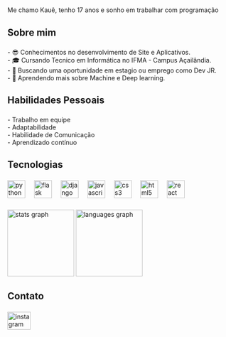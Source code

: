 <h1 align="left"></h1>

<p align="left">Me chamo Kauê, tenho 17 anos e sonho em trabalhar com programação</p>

###

<h2 align="left">Sobre mim</h2>

###

<p align="left">- 😎 Conhecimentos no desenvolvimento de Site e Aplicativos.<br>- 🎓 Cursando Tecnico em Informática no IFMA - Campus Açailândia.<br>- 💼 Buscando uma oportunidade em estagio ou emprego como Dev JR.<br>- 🌱 Aprendendo mais sobre Machine e Deep learning.</p>

###

<h2 align="left">Habilidades Pessoais</h2>

###

<p align="left">- Trabalho em equipe<br>- Adaptabilidade <br>- Habilidade de Comunicação<br>- Aprendizado contínuo</p>

###

<h2 align="left">Tecnologias</h2>

###

<div align="left">
  <img src="https://cdn.jsdelivr.net/gh/devicons/devicon/icons/python/python-original.svg" height="40" alt="python logo"  />
  <img width="12" />
  <img src="https://cdn.jsdelivr.net/gh/devicons/devicon/icons/flask/flask-original.svg" height="40" alt="flask logo"  />
  <img width="12" />
  <img src="https://cdn.jsdelivr.net/gh/devicons/devicon/icons/django/django-plain.svg" height="40" alt="django logo"  />
  <img width="12" />
  <img src="https://cdn.jsdelivr.net/gh/devicons/devicon/icons/javascript/javascript-original.svg" height="40" alt="javascript logo"  />
  <img width="12" />
  <img src="https://cdn.jsdelivr.net/gh/devicons/devicon/icons/css3/css3-original.svg" height="40" alt="css3 logo"  />
  <img width="12" />
  <img src="https://cdn.jsdelivr.net/gh/devicons/devicon/icons/html5/html5-original.svg" height="40" alt="html5 logo"  />
  <img width="12" />
  <img src="https://cdn.jsdelivr.net/gh/devicons/devicon/icons/react/react-original.svg" height="40" alt="react logo"  />
</div>

###
 <img src="https://github-readme-stats.vercel.app/api?username=KaueBrandao&hide_title=false&hide_rank=false&show_icons=true&include_all_commits=true&count_private=true&disable_animations=false&theme=dracula&locale=en&hide_border=false" height="150" alt="stats graph"  />
  <img src="https://github-readme-stats.vercel.app/api/top-langs?username=KaueBrandao&locale=en&hide_title=false&layout=compact&card_width=320&langs_count=5&theme=dracula&hide_border=false&order=2" height="150" alt="languages graph"  />
</div>

###

<h2 align="left">Contato</h2>

###

<div align="left">
  <a href="https://www.instagram.com/kauenbrandao/" target="_blank">
    <img src="https://raw.githubusercontent.com/maurodesouza/profile-readme-generator/master/src/assets/icons/social/instagram/default.svg" width="52" height="40" alt="instagram logo"  />
  </a>
</div>

###
